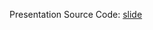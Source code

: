 Presentation Source Code: [slide](https://docs.google.com/presentation/d/1oHOT29eZWVBp1djs-8WC4VGtmRBCbv5a4xU-BI7F688/edit?usp=sharing)
